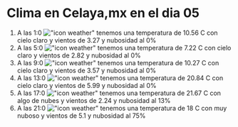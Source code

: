 # Clima en Celaya,mx en el dia 05

1. A las 1:0 !["icon weather"](http://openweathermap.org/img/w/01n.png) tenemos una temperatura de 10.56 C con cielo claro y  vientos de 3.27 y nubosidad al 0%
1. A las 5:0 !["icon weather"](http://openweathermap.org/img/w/01n.png) tenemos una temperatura de 7.22 C con cielo claro y  vientos de 2.82 y nubosidad al 0%
1. A las 9:0 !["icon weather"](http://openweathermap.org/img/w/01d.png) tenemos una temperatura de 10.27 C con cielo claro y  vientos de 3.57 y nubosidad al 0%
1. A las 13:0 !["icon weather"](http://openweathermap.org/img/w/01d.png) tenemos una temperatura de 20.84 C con cielo claro y  vientos de 5.99 y nubosidad al 0%
1. A las 17:0 !["icon weather"](http://openweathermap.org/img/w/02d.png) tenemos una temperatura de 21.67 C con algo de nubes y  vientos de 2.24 y nubosidad al 13%
1. A las 21:0 !["icon weather"](http://openweathermap.org/img/w/04n.png) tenemos una temperatura de 18 C con muy nuboso y  vientos de 5.1 y nubosidad al 75%
